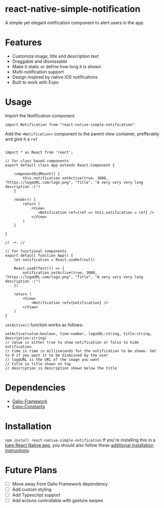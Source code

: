 # react-native-simple-notification
A simple yet elegant notification component to alert users in the app.


# Features

* Customize image, title and description text
* Draggable and dismissable
* Make it static or define how long it is shown
* Multi-notification support
* Design inspired by native iOS notifications
* Built to work with Expo

# Usage

Import the Notification component
```
import Notification from "react-native-simple-notification"
```

Add the ```<Notification>``` component to the parent view container, prefferably and give it a ```ref```
```

import * as React from 'react';

// for class based components
export default class App extends React.Component {

    componentDidMount() {
        this.notification.setActive(true, 3000, "https://logoURL.com/logo.png", "Title", "A very very very long description :)")
    }

    render() {
        return (
            <View>
               <Notification ref={ref => this.notification = ref} />
            </View>
        )
    }

}

// -+- //

// for functional components
export default function App() {
    let notification = React.useRef(null)
    
    React.useEffect(() => {
        notification.setActive(true, 3000, "https://logoURL.com/logo.png", "Title", "A very very very long description :)")
    })

    return (
        <View>
            <Notification ref={notification} />
        </View>
    )
}

```

```setActive()``` function works as follows:
```
setActive(value:boolean, time:number, logoURL:string, title:string, description:string)
// value is either true to show notification or false to hide notification
// time is time in milliseconds for the notification to be shown. Set to 0 if you want it to be dismissed by the user
// logoURL is the URL of the image you want
// title is title shown on top
// description is description shown below the title
```



# Dependencies
* [Galio-Framework](https://github.com/galio-org/galio-org.github.io)
* [Expo-Constants](https://github.com/expo/expo-constants)

# Installation
```npm install react-native-simple-notification```
If you're installing this in a [bare React Native app](https://docs.expo.io/introduction/managed-vs-bare/), you should also follow these [additional installation instructions](https://github.com/expo/expo/tree/master/packages/expo-constants).

# Future Plans

- [ ] Move away from Galio Framework dependency
- [ ] Add custom styling
- [ ] Add Typescript support
- [ ] Add actions controllable with gesture swipes
